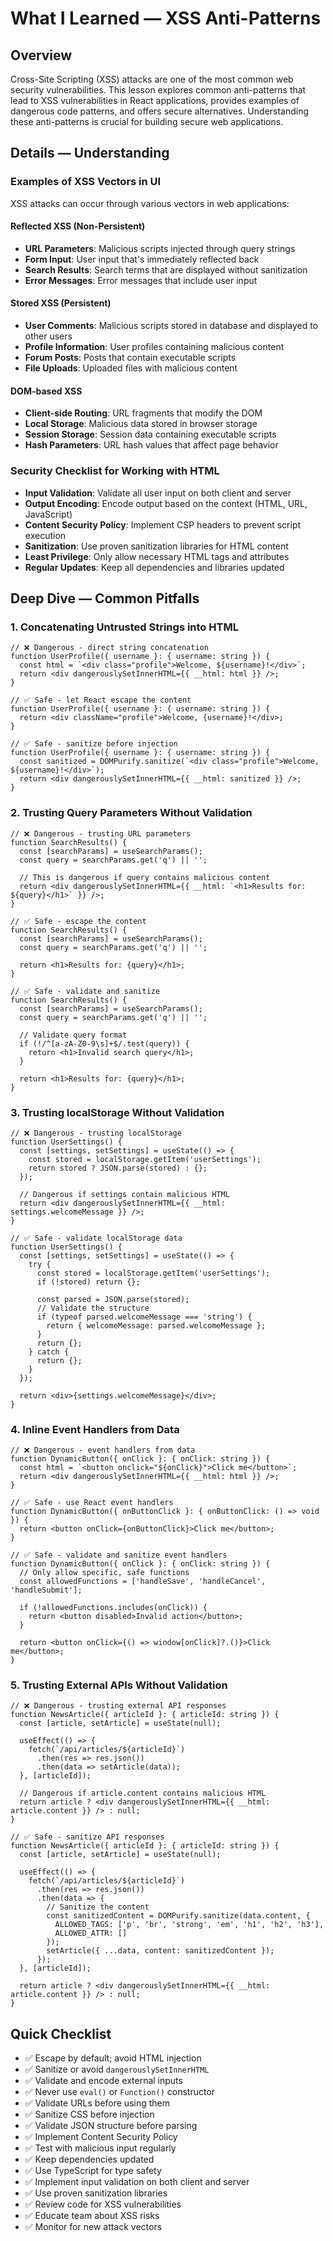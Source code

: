 # What I Learned — XSS Anti-Patterns

## Overview
Cross-Site Scripting (XSS) attacks are one of the most common web security vulnerabilities. This lesson explores common anti-patterns that lead to XSS vulnerabilities in React applications, provides examples of dangerous code patterns, and offers secure alternatives. Understanding these anti-patterns is crucial for building secure web applications.

## Details — Understanding

### Examples of XSS Vectors in UI
XSS attacks can occur through various vectors in web applications:

#### Reflected XSS (Non-Persistent)
- **URL Parameters**: Malicious scripts injected through query strings
- **Form Input**: User input that's immediately reflected back
- **Search Results**: Search terms that are displayed without sanitization
- **Error Messages**: Error messages that include user input

#### Stored XSS (Persistent)
- **User Comments**: Malicious scripts stored in database and displayed to other users
- **Profile Information**: User profiles containing malicious content
- **Forum Posts**: Posts that contain executable scripts
- **File Uploads**: Uploaded files with malicious content

#### DOM-based XSS
- **Client-side Routing**: URL fragments that modify the DOM
- **Local Storage**: Malicious data stored in browser storage
- **Session Storage**: Session data containing executable scripts
- **Hash Parameters**: URL hash values that affect page behavior

### Security Checklist for Working with HTML
- **Input Validation**: Validate all user input on both client and server
- **Output Encoding**: Encode output based on the context (HTML, URL, JavaScript)
- **Content Security Policy**: Implement CSP headers to prevent script execution
- **Sanitization**: Use proven sanitization libraries for HTML content
- **Least Privilege**: Only allow necessary HTML tags and attributes
- **Regular Updates**: Keep all dependencies and libraries updated

## Deep Dive — Common Pitfalls

### 1. Concatenating Untrusted Strings into HTML
```tsx
// ❌ Dangerous - direct string concatenation
function UserProfile({ username }: { username: string }) {
  const html = `<div class="profile">Welcome, ${username}!</div>`;
  return <div dangerouslySetInnerHTML={{ __html: html }} />;
}

// ✅ Safe - let React escape the content
function UserProfile({ username }: { username: string }) {
  return <div className="profile">Welcome, {username}!</div>;
}

// ✅ Safe - sanitize before injection
function UserProfile({ username }: { username: string }) {
  const sanitized = DOMPurify.sanitize(`<div class="profile">Welcome, ${username}!</div>`);
  return <div dangerouslySetInnerHTML={{ __html: sanitized }} />;
}
```

### 2. Trusting Query Parameters Without Validation
```tsx
// ❌ Dangerous - trusting URL parameters
function SearchResults() {
  const [searchParams] = useSearchParams();
  const query = searchParams.get('q') || '';
  
  // This is dangerous if query contains malicious content
  return <div dangerouslySetInnerHTML={{ __html: `<h1>Results for: ${query}</h1>` }} />;
}

// ✅ Safe - escape the content
function SearchResults() {
  const [searchParams] = useSearchParams();
  const query = searchParams.get('q') || '';
  
  return <h1>Results for: {query}</h1>;
}

// ✅ Safe - validate and sanitize
function SearchResults() {
  const [searchParams] = useSearchParams();
  const query = searchParams.get('q') || '';
  
  // Validate query format
  if (!/^[a-zA-Z0-9\s]+$/.test(query)) {
    return <h1>Invalid search query</h1>;
  }
  
  return <h1>Results for: {query}</h1>;
}
```

### 3. Trusting localStorage Without Validation
```tsx
// ❌ Dangerous - trusting localStorage
function UserSettings() {
  const [settings, setSettings] = useState(() => {
    const stored = localStorage.getItem('userSettings');
    return stored ? JSON.parse(stored) : {};
  });
  
  // Dangerous if settings contain malicious HTML
  return <div dangerouslySetInnerHTML={{ __html: settings.welcomeMessage }} />;
}

// ✅ Safe - validate localStorage data
function UserSettings() {
  const [settings, setSettings] = useState(() => {
    try {
      const stored = localStorage.getItem('userSettings');
      if (!stored) return {};
      
      const parsed = JSON.parse(stored);
      // Validate the structure
      if (typeof parsed.welcomeMessage === 'string') {
        return { welcomeMessage: parsed.welcomeMessage };
      }
      return {};
    } catch {
      return {};
    }
  });
  
  return <div>{settings.welcomeMessage}</div>;
}
```

### 4. Inline Event Handlers from Data
```tsx
// ❌ Dangerous - event handlers from data
function DynamicButton({ onClick }: { onClick: string }) {
  const html = `<button onclick="${onClick}">Click me</button>`;
  return <div dangerouslySetInnerHTML={{ __html: html }} />;
}

// ✅ Safe - use React event handlers
function DynamicButton({ onButtonClick }: { onButtonClick: () => void }) {
  return <button onClick={onButtonClick}>Click me</button>;
}

// ✅ Safe - validate and sanitize event handlers
function DynamicButton({ onClick }: { onClick: string }) {
  // Only allow specific, safe functions
  const allowedFunctions = ['handleSave', 'handleCancel', 'handleSubmit'];
  
  if (!allowedFunctions.includes(onClick)) {
    return <button disabled>Invalid action</button>;
  }
  
  return <button onClick={() => window[onClick]?.()}>Click me</button>;
}
```

### 5. Trusting External APIs Without Validation
```tsx
// ❌ Dangerous - trusting external API responses
function NewsArticle({ articleId }: { articleId: string }) {
  const [article, setArticle] = useState(null);
  
  useEffect(() => {
    fetch(`/api/articles/${articleId}`)
      .then(res => res.json())
      .then(data => setArticle(data));
  }, [articleId]);
  
  // Dangerous if article.content contains malicious HTML
  return article ? <div dangerouslySetInnerHTML={{ __html: article.content }} /> : null;
}

// ✅ Safe - sanitize API responses
function NewsArticle({ articleId }: { articleId: string }) {
  const [article, setArticle] = useState(null);
  
  useEffect(() => {
    fetch(`/api/articles/${articleId}`)
      .then(res => res.json())
      .then(data => {
        // Sanitize the content
        const sanitizedContent = DOMPurify.sanitize(data.content, {
          ALLOWED_TAGS: ['p', 'br', 'strong', 'em', 'h1', 'h2', 'h3'],
          ALLOWED_ATTR: []
        });
        setArticle({ ...data, content: sanitizedContent });
      });
  }, [articleId]);
  
  return article ? <div dangerouslySetInnerHTML={{ __html: article.content }} /> : null;
}
```

## Quick Checklist
- ✅ Escape by default; avoid HTML injection
- ✅ Sanitize or avoid `dangerouslySetInnerHTML`
- ✅ Validate and encode external inputs
- ✅ Never use `eval()` or `Function()` constructor
- ✅ Validate URLs before using them
- ✅ Sanitize CSS before injection
- ✅ Validate JSON structure before parsing
- ✅ Implement Content Security Policy
- ✅ Test with malicious input regularly
- ✅ Keep dependencies updated
- ✅ Use TypeScript for type safety
- ✅ Implement input validation on both client and server
- ✅ Use proven sanitization libraries
- ✅ Review code for XSS vulnerabilities
- ✅ Educate team about XSS risks
- ✅ Monitor for new attack vectors